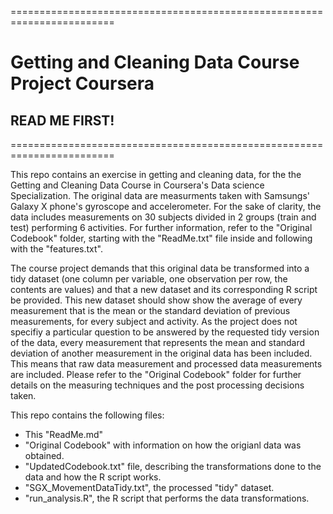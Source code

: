 ========================================================================
# Getting and Cleaning Data Course Project Coursera
## READ ME FIRST!
========================================================================

This repo contains an exercise in getting and cleaning data, for the the Getting and Cleaning Data Course in Coursera's Data science Specialization. The original data are measurments taken with Samsungs' Galaxy X phone's gyroscope and accelerometer. For the sake of clarity, the data includes measurements on 30 subjects divided in 2 groups (train and test) performing 6 activities. For further information, refer to the "Original Codebook" folder, starting with the "ReadMe.txt" file inside and following with the "features.txt".

The course project demands that this original data be transformed into a tidy dataset (one column per variable, one observation per row, the contents are values) and that a new dataset and its corresponding R script be provided. This new dataset should show show the average of every measurement that is the mean or the standard deviation of previous measurements, for every subject and activity. As the project does not specifiy a particular question to be answered by the requested tidy version of the data, every measurement that represents the mean and standard deviation of another measurement in the original data has been included. This means that raw data measurement and processed data measurements are included. Please refer to the "Original Codebook" folder for further details on the measuring techniques and the post processing decisions taken.

This repo contains the following files:

- This "ReadMe.md"
- "Original Codebook" with information on how the origianl data was obtained.
- "UpdatedCodebook.txt" file, describing the transformations done to the data and how the R script works.
- "SGX_MovementDataTidy.txt", the processed "tidy" dataset.
- "run_analysis.R", the R script that performs the data transformations.
